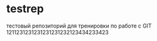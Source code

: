testrep
=======

тестовый репозиторий для тренировки по работе с GIT
1211231231231231231232123434233423